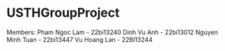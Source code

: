 # USTHGroupProject

Members:
Pham Ngoc Lam - 22bi13240
Dinh Vu Anh - 22bi13012
Nguyen Minh Tuan - 22bi13447
Vu Hoang Lan - 22BI13244
